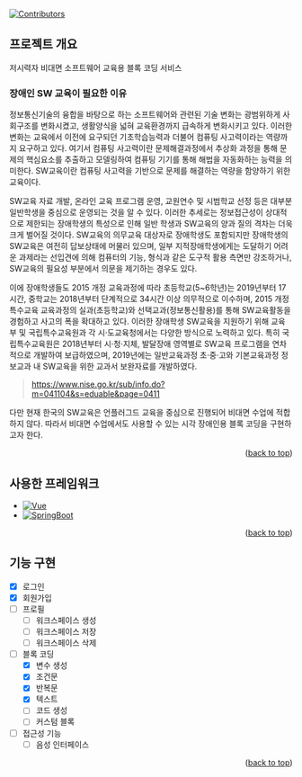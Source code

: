 <a name="readme-top"></a>

[![Contributors][contributors-shield]][contributors-url]

## 프로젝트 개요

저시력자 비대면 소프트웨어 교육용 블록 코딩 서비스

### 장애인 SW 교육이 필요한 이유

정보통신기술의 융합을 바탕으로 하는 소프트웨어와 관련된 기술 변화는 광범위하게 사회구조를 변화시켰고,
생활양식을 넓혀 교육환경까지 급속하게 변화시키고 있다.
이러한 변화는 교육에서 이전에 요구되던 기초학습능력과 더불어
컴퓨팅 사고력이라는 역량까지 요구하고 있다.
여기서 컴퓨팅 사고력이란 문제해결과정에서 추상화 과정을 통해 문제의 핵심요소를 추출하고
모델링하여 컴퓨팅 기기를 통해 해법을 자동화하는 능력을 의미한다.
SW교육이란 컴퓨팅 사고력을 기반으로 문제를 해결하는 역량을 함양하기 위한 교육이다.

SW교육 자료 개발, 온라인 교육 프로그램 운영, 교원연수 및 시범학교 선정 등은
대부분 일반학생을 중심으로 운영되는 것을 알 수 있다.
이러한 추세로는 정보접근성이 상대적으로 제한되는 장애학생의 특성으로 인해
일반 학생과 SW교육의 양과 질의 격차는 더욱 크게 벌어질 것이다.
SW교육의 의무교육 대상자로 장애학생도 포함되지만
장애학생의 SW교육은 여전히 답보상태에 머물러 있으며,
일부 지적장애학생에게는 도달하기 어려운 과제라는 선입견에 의해
컴퓨터의 기능, 형식과 같은 도구적 활용 측면만 강조하거나,
SW교육의 필요성 부분에서 의문을 제기하는 경우도 있다.

이에 장애학생들도 2015 개정 교육과정에 따라 초등학교(5~6학년)는 2019년부터 17시간,
중학교는 2018년부터 단계적으로 34시간 이상 의무적으로 이수하며,
2015 개정특수교육 교육과정의 실과(초등학교)와 선택교과(정보통신활용)를 통해
SW교육활동을 경험하고 사고의 폭을 확대하고 있다.
이러한 장애학생 SW교육을 지원하기 위해 교육부 및 국립특수교육원과
각 시·도교육청에서는 다양한 방식으로 노력하고 있다.
특히 국립특수교육원은 2018년부터 시·청·지체, 발달장애 영역별로 SW교육 프로그램을
연차적으로 개발하여 보급하였으며, 2019년에는 일반교육과정 초‧중‧고와
기본교육과정 정보교과 내 SW교육을 위한 교과서 보완자료를 개발하였다.

> https://www.nise.go.kr/sub/info.do?m=041104&s=eduable&page=0411

다만 현재 한국의 SW교육은 언플러그드 교육을 중심으로 진행되어 비대면 수업에 적합하지 않다. 따라서 비대면 수업에서도 사용할 수 있는 시각 장애인용 블록 코딩을 구현하고자 한다.

<p align="right">(<a href="#readme-top">back to top</a>)</p>

## 사용한 프레임워크

* [![Vue][Vue.js]][Vue-url]
* [![SpringBoot][SpringBoot-shield]][SpringBoot-url]

<p align="right">(<a href="#readme-top">back to top</a>)</p>

## 기능 구현

- [x] 로그인
- [x] 회원가입
- [ ] 프로필
    - [ ] 워크스페이스 생성
    - [ ] 워크스페이스 저장
    - [ ] 워크스페이스 삭제
- [ ] 블록 코딩
  - [x] 변수 생성
  - [x] 조건문
  - [x] 반복문
  - [x] 텍스트
  - [ ] 코드 생성
  - [ ] 커스텀 블록
- [ ] 접근성 기능
  - [ ] 음성 인터페이스

<p align="right">(<a href="#readme-top">back to top</a>)</p>



<!-- MARKDOWN LINKS & IMAGES -->
<!-- https://www.markdownguide.org/basic-syntax/#reference-style-links -->
[contributors-shield]: https://img.shields.io/github/contributors/othneildrew/Best-README-Template.svg?style=for-the-badge
[contributors-url]: https://github.com/hko0451/2022-Capstone-Design/graphs/contributors
[SpringBoot-shield]: https://img.shields.io/badge/SpringBoot-6DB33F?style=flat-square&logo=Spring&logoColor=white
[SpringBoot-url]: https://spring.io/
[Vue.js]: https://img.shields.io/badge/Vue.js-35495E?style=for-the-badge&logo=vuedotjs&logoColor=4FC08D
[Vue-url]: https://vuejs.org/